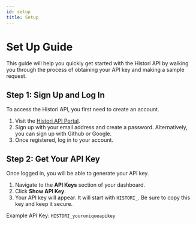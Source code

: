 ```yaml
---
id: setup
title: Setup
---
```


# Set Up Guide

This guide will help you quickly get started with the Histori API by walking you through the process of obtaining your API key and making a sample request.

## Step 1: Sign Up and Log In

To access the Histori API, you first need to create an account.

1. Visit the [Histori API Portal](https://histori.xyz/signin).
2. Sign up with your email address and create a password. Alternatively, you can sign up with Github or Google.
3. Once registered, log in to your account.

## Step 2: Get Your API Key

Once logged in, you will be able to generate your API key.

1. Navigate to the **API Keys** section of your dashboard.
2. Click **Show API Key**.
3. Your API key will appear. It will start with `HISTORI_`. Be sure to copy this key and keep it secure.

Example API Key: `HISTORI_youruniqueapikey`
